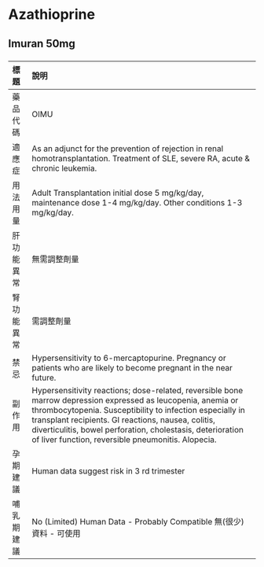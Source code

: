 # Azathioprine

## Imuran 50mg

##### 

| 標題       | 說明                                                                                                                                                                                                                                                                                                                                                |
|:-----------|:----------------------------------------------------------------------------------------------------------------------------------------------------------------------------------------------------------------------------------------------------------------------------------------------------------------------------------------------------|
| 藥品代碼   | OIMU                                                                                                                                                                                                                                                                                                                                                |
| 適應症     | As an adjunct for the prevention of rejection in renal homotransplantation. Treatment of SLE, severe RA, acute & chronic leukemia.                                                                                                                                                                                                                  |
| 用法用量   | Adult Transplantation initial dose 5 mg/kg/day, maintenance dose 1-4 mg/kg/day. Other conditions 1-3 mg/kg/day.                                                                                                                                                                                                                                     |
| 肝功能異常 | 無需調整劑量                                                                                                                                                                                                                                                                                                                                        |
| 腎功能異常 | 需調整劑量                                                                                                                                                                                                                                                                                                                                          |
| 禁忌       | Hypersensitivity to 6-mercaptopurine. Pregnancy or patients who are likely to become pregnant in the near future.                                                                                                                                                                                                                                   |
| 副作用     | Hypersensitivity reactions; dose-related, reversible bone marrow depression expressed as leucopenia, anemia or thrombocytopenia. Susceptibility to infection especially in transplant recipients. GI reactions, nausea, colitis, diverticulitis, bowel perforation, cholestasis, deterioration of liver function, reversible pneumonitis. Alopecia. |
| 孕期建議   | Human data suggest risk in 3 rd trimester                                                                                                                                                                                                                                                                                                           |
| 哺乳期建議 | No (Limited) Human Data - Probably Compatible 無(很少)資料 - 可使用                                                                                                                                                                                                                                                                                 |

